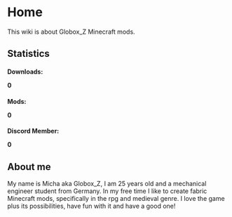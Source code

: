 # Home

This wiki is about Globox_Z Minecraft mods. 

## Statistics

<!-- <div style="text-align: center"> -->
#### <div>Downloads: <p class="count-up-element" max-count="54831945">0</p> </div>

#### <div>Mods: <p class="count-up-element" max-count="34">0</p></div>

#### <div>Discord Member: <p class="count-up-element" max-count="1267">0</p></div>

<!-- </div> -->

## About me

My name is Micha aka Globox_Z, I am 25 years old and a mechanical engineer student from Germany. In my free time I like to create fabric Minecraft mods, specifically in the rpg and medieval genre. I love the game plus its possibilities, have fun with it and have a good one!
